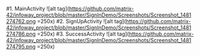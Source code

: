#1. MainActivity
![alt tag](https://github.com/matrix-42/infoway_project/blob/master/SignInDemo/Screenshots/Screenshot_1481274762.png =250x)
#2. SignUpActivity
![alt tag](https://github.com/matrix-42/infoway_project/blob/master/SignInDemo/Screenshots/Screenshot_1481274786.png =250x)
#3. SuccessActivity
![alt tag](https://github.com/matrix-42/infoway_project/blob/master/SignInDemo/Screenshots/Screenshot_1481274795.png =250x)


